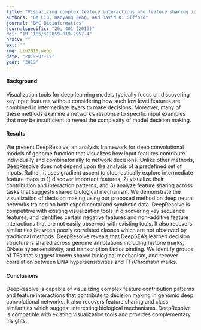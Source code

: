 ```yaml
---
title: "Visualizing complex feature interactions and feature sharing in genomic deep neural networks"
authors: "Ge Liu, Haoyang Zeng, and David K. Gifford"
journal: "BMC Bioinformatics"
journalspecific: "20, 401 (2019)"
doi: "10.1186/s12859-019-2957-4"
arxiv: ""
ext: ""
img: Liu2019.webp
date: "2019-07-19"
year: "2019"
---
```


#### Background

Visualization tools for deep learning models typically focus on discovering key input features without considering how such low level features are combined in intermediate layers to make decisions. Moreover, many of these methods examine a network’s response to specific input examples that may be insufficient to reveal the complexity of model decision making.

#### Results

We present DeepResolve, an analysis framework for deep convolutional models of genome function that visualizes how input features contribute individually and combinatorially to network decisions. Unlike other methods, DeepResolve does not depend upon the analysis of a predefined set of inputs. Rather, it uses gradient ascent to stochastically explore intermediate feature maps to 1) discover important features, 2) visualize their contribution and interaction patterns, and 3) analyze feature sharing across tasks that suggests shared biological mechanism. We demonstrate the visualization of decision making using our proposed method on deep neural networks trained on both experimental and synthetic data. DeepResolve is competitive with existing visualization tools in discovering key sequence features, and identifies certain negative features and non-additive feature interactions that are not easily observed with existing tools. It also recovers similarities between poorly correlated classes which are not observed by traditional methods. DeepResolve reveals that DeepSEA’s learned decision structure is shared across genome annotations including histone marks, DNase hypersensitivity, and transcription factor binding. We identify groups of TFs that suggest known shared biological mechanism, and recover correlation between DNA hypersensitivities and TF/Chromatin marks.

#### Conclusions

DeepResolve is capable of visualizing complex feature contribution patterns and feature interactions that contribute to decision making in genomic deep convolutional networks. It also recovers feature sharing and class similarities which suggest interesting biological mechanisms. DeepResolve is compatible with existing visualization tools and provides complementary insights.